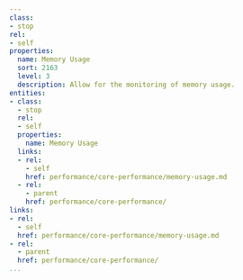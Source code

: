 ```yaml
---
class:
- stop
rel:
- self
properties:
  name: Memory Usage
  sort: 2163
  level: 3
  description: Allow for the monitoring of memory usage.
entities:
- class:
  - stop
  rel:
  - self
  properties:
    name: Memory Usage
  links:
  - rel:
    - self
    href: performance/core-performance/memory-usage.md
  - rel:
    - parent
    href: performance/core-performance/
links:
- rel:
  - self
  href: performance/core-performance/memory-usage.md
- rel:
  - parent
  href: performance/core-performance/
...
```


